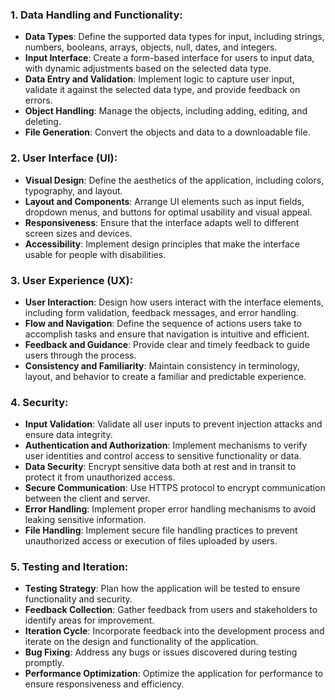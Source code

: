 ### 1. Data Handling and Functionality:
- **Data Types**: Define the supported data types for input, including strings, numbers, booleans, arrays, objects, null, dates, and integers.
- **Input Interface**: Create a form-based interface for users to input data, with dynamic adjustments based on the selected data type.
- **Data Entry and Validation**: Implement logic to capture user input, validate it against the selected data type, and provide feedback on errors.
- **Object Handling**: Manage the objects, including adding, editing, and deleting.
- **File Generation**: Convert the objects and data to a downloadable file.

### 2. User Interface (UI):
- **Visual Design**: Define the aesthetics of the application, including colors, typography, and layout.
- **Layout and Components**: Arrange UI elements such as input fields, dropdown menus, and buttons for optimal usability and visual appeal.
- **Responsiveness**: Ensure that the interface adapts well to different screen sizes and devices.
- **Accessibility**: Implement design principles that make the interface usable for people with disabilities.

### 3. User Experience (UX):
- **User Interaction**: Design how users interact with the interface elements, including form validation, feedback messages, and error handling.
- **Flow and Navigation**: Define the sequence of actions users take to accomplish tasks and ensure that navigation is intuitive and efficient.
- **Feedback and Guidance**: Provide clear and timely feedback to guide users through the process.
- **Consistency and Familiarity**: Maintain consistency in terminology, layout, and behavior to create a familiar and predictable experience.

### 4. Security:
- **Input Validation**: Validate all user inputs to prevent injection attacks and ensure data integrity.
- **Authentication and Authorization**: Implement mechanisms to verify user identities and control access to sensitive functionality or data.
- **Data Security**: Encrypt sensitive data both at rest and in transit to protect it from unauthorized access.
- **Secure Communication**: Use HTTPS protocol to encrypt communication between the client and server.
- **Error Handling**: Implement proper error handling mechanisms to avoid leaking sensitive information.
- **File Handling**: Implement secure file handling practices to prevent unauthorized access or execution of files uploaded by users.

### 5. Testing and Iteration:
- **Testing Strategy**: Plan how the application will be tested to ensure functionality and security.
- **Feedback Collection**: Gather feedback from users and stakeholders to identify areas for improvement.
- **Iteration Cycle**: Incorporate feedback into the development process and iterate on the design and functionality of the application.
- **Bug Fixing**: Address any bugs or issues discovered during testing promptly.
- **Performance Optimization**: Optimize the application for performance to ensure responsiveness and efficiency.
